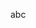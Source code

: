 <!-- pr03 0353 -->
<!-- pr03 0358 -->
<!-- pr03 0436 -->
<!-- pr03 0445 -->
<!-- pr03 0501 -->
<!-- pr03 0518 -->
abc